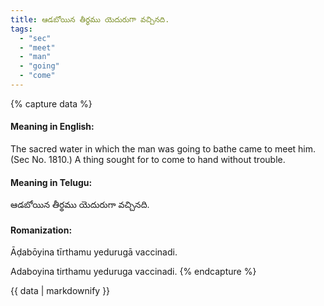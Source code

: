 ```yaml
---
title: ఆడబోయిన తీర్థము యెదురుగా వచ్చినది.
tags:
  - "sec"
  - "meet"
  - "man"
  - "going"
  - "come"
---
```


{% capture data %}
#### Meaning in English:
The sacred water in which the man was going to bathe came to meet him.
(Sec No. 1810.)
A thing sought for to come to hand without trouble.

#### Meaning in Telugu:
ఆడబోయిన తీర్థము యెదురుగా వచ్చినది.

#### Romanization:
Āḍabōyina tīrthamu yedurugā vaccinadi.

Adaboyina tirthamu yeduruga vaccinadi.
{% endcapture %}

{{ data | markdownify }}

